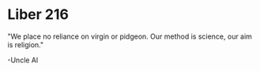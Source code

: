 # Liber 216 #

"We place no reliance on virgin or pidgeon.
Our method is science, our aim is religion."

-Uncle Al
